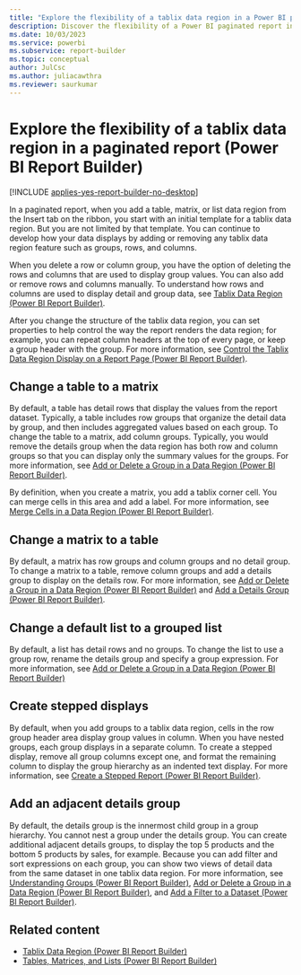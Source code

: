 ```yaml
---
title: "Explore the flexibility of a tablix data region in a Power BI paginated report | Microsoft Docs"
description: Discover the flexibility of a Power BI paginated report in Power BI Report Builder when you add a table, matrix, or list data region.
ms.date: 10/03/2023
ms.service: powerbi
ms.subservice: report-builder
ms.topic: conceptual
author: JulCsc
ms.author: juliacawthra
ms.reviewer: saurkumar
---
```

# Explore the flexibility of a tablix data region in a paginated report (Power BI Report Builder)

[!INCLUDE [applies-yes-report-builder-no-desktop](../../includes/applies-yes-report-builder-no-desktop.md)]

In a paginated report, when you add a table, matrix, or list data region from the Insert tab on the ribbon, you start with an initial template for a tablix data region. But you are not limited by that template. You can continue to develop how your data displays by adding or removing any tablix data region feature such as  groups, rows, and columns.  
  
 When you delete a row or column group, you have the option of deleting the rows and columns that are used to display group values. You can also add or remove rows and columns manually. To understand how rows and columns are used to display detail and group data, see [Tablix Data Region &#40;Power BI Report Builder&#41;](../../paginated-reports/report-design/render-data-regions-report-builder-service.md).  
  
 After you change the structure of the tablix data region, you can set properties to help control the way the report renders the data region; for example, you can repeat column headers at the top of every page, or keep a group header with the group. For more information, see [Control the Tablix Data Region Display on a Report Page &#40;Power BI Report Builder&#41;](control-tablix-data-region-display-report-page.md).  
  
  
## Change a table to a matrix  
 By default, a table has detail rows that display the values from the report dataset. Typically, a table includes row groups that organize the detail data by group, and then includes aggregated values based on each group. To change the table to a matrix, add column groups. Typically, you would remove the details group when the data region has both row and column groups so that you can display only the summary values for the groups. For more information, see [Add or Delete a Group in a Data Region &#40;Power BI Report Builder&#41;](../../paginated-reports/report-design/add-delete-group-data-region-report-builder.md).  
  
 By definition, when you create a matrix, you add a tablix corner cell. You can merge cells in this area and add a label. For more information, see [Merge Cells in a Data Region &#40;Power BI Report Builder&#41;](merge-cells-data-region-report-builder.md).  
  
## Change a matrix to a table  
 By default, a matrix has row groups and column groups and no detail group. To change a matrix to a table, remove column groups and add a details group to display on the details row. For more information, see [Add or Delete a Group in a Data Region &#40;Power BI Report Builder&#41;](../../paginated-reports/report-design/add-delete-group-data-region-report-builder.md) and [Add a Details Group &#40;Power BI Report Builder&#41;](add-details-group-report-builder.md).  
  
## Change a default list to a grouped list  
 By default, a list has detail rows and no groups. To change the list to use a group row, rename the details group and specify a group expression. For more information, see [Add or Delete a Group in a Data Region &#40;Power BI Report Builder&#41;](../../paginated-reports/report-design/add-delete-group-data-region-report-builder.md)  
  
## Create stepped displays  
 By default, when you add groups to a tablix data region, cells in the row group header area display group values in column. When you have nested groups, each group displays in a separate column. To create a stepped display, remove all group columns except one, and format the remaining column to display the group hierarchy as an indented text display. For more information, see [Create a Stepped Report &#40;Power BI Report Builder&#41;](../../paginated-reports/report-design/create-stepped-report-report-builder.md).  
  
## Add an adjacent details group  
 By default, the details group is the innermost child group in a group hierarchy. You cannot nest a group under the details group. You can create additional adjacent details groups, to display the top 5 products and the bottom 5 products by sales, for example. Because you can add filter and sort expressions on each group, you can show two views of detail data from the same dataset in one tablix data region. For more information, see [Understanding Groups &#40;Power BI Report Builder&#41;](../../paginated-reports/report-design/understand-groups-report-builder.md), [Add or Delete a Group in a Data Region &#40;Power BI Report Builder&#41;](../../paginated-reports/report-design/add-delete-group-data-region-report-builder.md), and [Add a Filter to a Dataset &#40;Power BI Report Builder&#41;](../../paginated-reports/report-data/add-filter-to-dataset.md).  
  
## Related content

- [Tablix Data Region &#40;Power BI Report Builder&#41;](../../paginated-reports/report-design/render-data-regions-report-builder-service.md)   
- [Tables, Matrices, and Lists &#40;Power BI Report Builder&#41;](../../paginated-reports/report-builder-tables-matrices-lists.md)  
  
  
